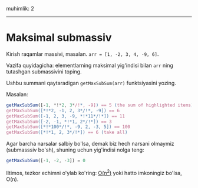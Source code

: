 muhimlik: 2

---

# Maksimal submassiv

Kirish raqamlar massivi, masalan. `arr = [1, -2, 3, 4, -9, 6]`.

Vazifa quyidagicha: elementlarning maksimal yig'indisi bilan `arr` ning tutashgan submassivini toping.

Ushbu summani qaytaradigan `getMaxSubSum(arr)` funktsiyasini yozing.

Masalan:

```js
getMaxSubSum([-1, *!*2, 3*/!*, -9]) == 5 (the sum of highlighted items)
getMaxSubSum([*!*2, -1, 2, 3*/!*, -9]) == 6
getMaxSubSum([-1, 2, 3, -9, *!*11*/!*]) == 11
getMaxSubSum([-2, -1, *!*1, 2*/!*]) == 3
getMaxSubSum([*!*100*/!*, -9, 2, -3, 5]) == 100
getMaxSubSum([*!*1, 2, 3*/!*]) == 6 (take all)
```

Agar barcha narsalar salbiy bo'lsa, demak biz hech narsani olmaymiz (submasssiv bo'sh), shuning uchun yig'indisi nolga teng:

```js
getMaxSubSum([-1, -2, -3]) = 0
```

Iltimos, tezkor echimni o'ylab ko'ring: [O(n<sup>2</sup>)](https://en.wikipedia.org/wiki/Big_O_notation) yoki hatto imkoningiz bo'lsa, O(n).

